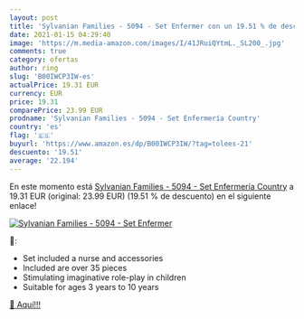 ```yaml
---
layout: post
title: 'Sylvanian Families - 5094 - Set Enfermer con un 19.51 % de descuento'
date: 2021-01-15 04:29:40
image: 'https://m.media-amazon.com/images/I/41JRuiQYtmL._SL200_.jpg'
comments: true
category: ofertas
author: ring
slug: 'B00IWCP3IW-es'
actualPrice: 19.31 EUR
currency: EUR
price: 19.31
comparePrice: 23.99 EUR
prodname: 'Sylvanian Families - 5094 - Set Enfermería Country'
country: 'es'
flag: '🇪🇸'
buyurl: 'https://www.amazon.es/dp/B00IWCP3IW/?tag=tolees-21'
descuento: '19.51'
average: '22.194'
---
```


En este momento está [Sylvanian Families - 5094 - Set Enfermería Country](https://www.amazon.es/dp/B00IWCP3IW/?tag=tolees-21) a 19.31 EUR (original: 23.99 EUR) (19.51 %  de descuento) en el siguiente enlace!

[![Sylvanian Families - 5094 - Set Enfermer](https://m.media-amazon.com/images/I/41JRuiQYtmL._SL200_.jpg)](https://www.amazon.es/dp/B00IWCP3IW/?tag=tolees-21)

🔎:

- Set included a nurse and accessories
- Included are over 35 pieces
- Stimulating imaginative role-play in children
- Suitable for ages 3 years to 10 years

[🛒 Aquí!!!](https://www.amazon.es/dp/B00IWCP3IW/?tag=tolees-21)
